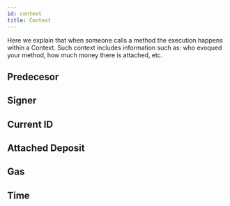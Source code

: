```yaml
---
id: context
title: Context
---
```

Here we explain that when someone calls a method the execution happens within a Context. Such context includes information such as: who evoqued your method, how much money there is attached, etc.

## Predecesor

## Signer

## Current ID

## Attached Deposit

## Gas

## Time